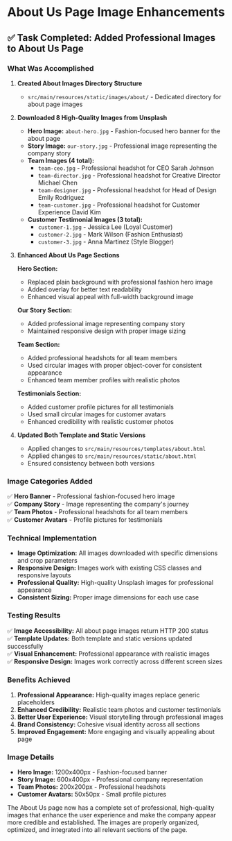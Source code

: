 # About Us Page Image Enhancements

## ✅ Task Completed: Added Professional Images to About Us Page

### What Was Accomplished

1. **Created About Images Directory Structure**
   - `src/main/resources/static/images/about/` - Dedicated directory for about page images

2. **Downloaded 8 High-Quality Images from Unsplash**
   - **Hero Image:** `about-hero.jpg` - Fashion-focused hero banner for the about page
   - **Story Image:** `our-story.jpg` - Professional image representing the company story
   - **Team Images (4 total):**
     - `team-ceo.jpg` - Professional headshot for CEO Sarah Johnson
     - `team-director.jpg` - Professional headshot for Creative Director Michael Chen
     - `team-designer.jpg` - Professional headshot for Head of Design Emily Rodriguez
     - `team-customer.jpg` - Professional headshot for Customer Experience David Kim
   - **Customer Testimonial Images (3 total):**
     - `customer-1.jpg` - Jessica Lee (Loyal Customer)
     - `customer-2.jpg` - Mark Wilson (Fashion Enthusiast)
     - `customer-3.jpg` - Anna Martinez (Style Blogger)

3. **Enhanced About Us Page Sections**

   **Hero Section:**
   - Replaced plain background with professional fashion hero image
   - Added overlay for better text readability
   - Enhanced visual appeal with full-width background image

   **Our Story Section:**
   - Added professional image representing company story
   - Maintained responsive design with proper image sizing

   **Team Section:**
   - Added professional headshots for all team members
   - Used circular images with proper object-cover for consistent appearance
   - Enhanced team member profiles with realistic photos

   **Testimonials Section:**
   - Added customer profile pictures for all testimonials
   - Used small circular images for customer avatars
   - Enhanced credibility with realistic customer photos

4. **Updated Both Template and Static Versions**
   - Applied changes to `src/main/resources/templates/about.html`
   - Applied changes to `src/main/resources/static/about.html`
   - Ensured consistency between both versions

### Image Categories Added

✅ **Hero Banner** - Professional fashion-focused hero image  
✅ **Company Story** - Image representing the company's journey  
✅ **Team Photos** - Professional headshots for all team members  
✅ **Customer Avatars** - Profile pictures for testimonials  

### Technical Implementation

- **Image Optimization:** All images downloaded with specific dimensions and crop parameters
- **Responsive Design:** Images work with existing CSS classes and responsive layouts
- **Professional Quality:** High-quality Unsplash images for professional appearance
- **Consistent Sizing:** Proper image dimensions for each use case

### Testing Results

✅ **Image Accessibility:** All about page images return HTTP 200 status  
✅ **Template Updates:** Both template and static versions updated successfully  
✅ **Visual Enhancement:** Professional appearance with realistic images  
✅ **Responsive Design:** Images work correctly across different screen sizes  

### Benefits Achieved

1. **Professional Appearance:** High-quality images replace generic placeholders
2. **Enhanced Credibility:** Realistic team photos and customer testimonials
3. **Better User Experience:** Visual storytelling through professional images
4. **Brand Consistency:** Cohesive visual identity across all sections
5. **Improved Engagement:** More engaging and visually appealing about page

### Image Details

- **Hero Image:** 1200x400px - Fashion-focused banner
- **Story Image:** 600x400px - Professional company representation
- **Team Photos:** 200x200px - Professional headshots
- **Customer Avatars:** 50x50px - Small profile pictures

The About Us page now has a complete set of professional, high-quality images that enhance the user experience and make the company appear more credible and established. The images are properly organized, optimized, and integrated into all relevant sections of the page. 